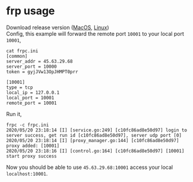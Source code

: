 # frp usage

Download release version ([MacOS](https://github.com/fatedier/frp/releases/download/v0.33.0/frp_0.33.0_darwin_amd64.tar.gz), [Linux](https://github.com/fatedier/frp/releases/download/v0.33.0/frp_0.33.0_linux_amd64.tar.gz))
<br >
Config, this example will forward the remote port `10001` to your local port `10001`,
```
cat frpc.ini
[common]
server_addr = 45.63.29.68
server_port = 10000
token = gyjJVw13OpJHMPT0prr

[10001]
type = tcp
local_ip = 127.0.0.1
local_port = 10001
remote_port = 10001
```
Run it,

```
frpc -c frpc.ini
2020/05/20 23:18:14 [I] [service.go:249] [c10fc86ad8e50d97] login to server success, get run id [c10fc86ad8e50d97], server udp port [0]
2020/05/20 23:18:14 [I] [proxy_manager.go:144] [c10fc86ad8e50d97] proxy added: [10001]
2020/05/20 23:18:16 [I] [control.go:164] [c10fc86ad8e50d97] [10001] start proxy success
``` 
Now you should be able to use `45.63.29.68:10001` access your local `localhost:10001`.